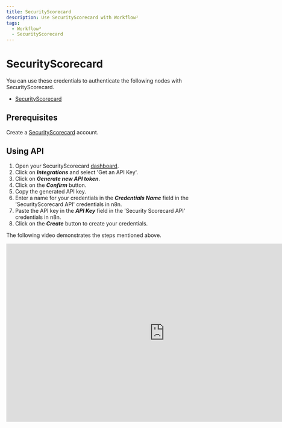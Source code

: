 ```yaml
---
title: SecurityScorecard
description: Use SecurityScorecard with Workflow²
tags:
  - Workflow²
  - SecurityScorecard
---
```

# SecurityScorecard

You can use these credentials to authenticate the following nodes with SecurityScorecard.
- [SecurityScorecard](/workflow/integrations/nodes/n8n-nodes-base.securityScorecard/)


## Prerequisites

Create a [SecurityScorecard](https://securityscorecard.com/) account.

## Using API

1. Open your SecurityScorecard [dashboard](https://platform.securityscorecard.io/#/home).
2. Click on ***Integrations*** and select 'Get an API Key'.
3. Click on ***Generate new API token***.
4. Click on the ***Confirm*** button.
5. Copy the generated API key.
6. Enter a name for your credentials in the ***Credentials Name*** field in the 'SecurityScorecard API' credentials in n8n.
7. Paste the API key in the ***API Key*** field in the 'Security Scorecard API' credentials in n8n.
8. Click on the ***Create*** button to create your credentials.

The following video demonstrates the steps mentioned above.

<div class="video-container">
<iframe width="840" height="472.5" src="https://www.youtube.com/embed/0g1YLkNBfnM" frameborder="0" allow="accelerometer; autoplay; clipboard-write; encrypted-media; gyroscope; picture-in-picture" allowfullscreen></iframe>
</div>
